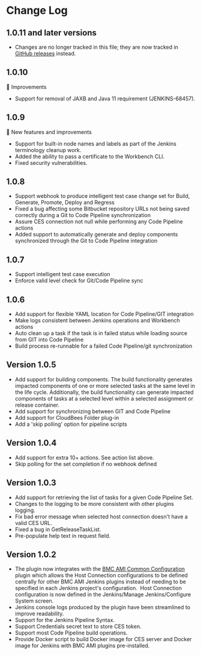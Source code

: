 # Change Log

## 1.0.11 and later versions
- Changes are no longer tracked in this file; they are now tracked in [GitHub releases](https://github.com/jenkinsci/compuware-ispw-operations-plugin/releases) instead.

## 1.0.10

 🚀 Improvements
- Support for removal of JAXB and Java 11 requirement (JENKINS-68457).

## 1.0.9

 🚀 New features and improvements
- Support for built-in node names and labels as part of the Jenkins terminology cleanup work.
- Added the ability to pass a certificate to the Workbench CLI.
- Fixed security vulnerabilities.

## 1.0.8

 - Support webhook to produce intelligent test case change set for Build, Generate, Promote, Deploy and Regress
 - Fixed a bug affecting some Bitbucket repository URLs not being saved correctly during a Git to Code Pipeline synchronization
 - Assure CES connection not null while performing any Code Pipeline actions
 - Added support to automatically generate and deploy components synchronized through the Git to Code Pipeline integration
 
##  1.0.7

 - Support intelligent test case execution
 - Enforce valid level check for Git/Code Pipeline sync 

## 1.0.6

-   Add support for flexible YAML location for Code Pipeline/GIT integration
-   Make logs consistent between Jenkins operations and Workbench actions 
-   Auto clean up a task if the task is in failed status while loading source from GIT into Code Pipeline
-   Build process re-runnable for a failed Code Pipeline/git synchronization

## Version 1.0.5

-   Add support for building components. The build functionality generates impacted components of one or more selected tasks at the same level in the life cycle. Additionally, the build functionality can generate impacted components of tasks at a selected level within a selected assignment or release container.
-   Add support for synchronizing between GIT and Code Pipeline
-   Add support for CloudBees Folder plug-in
-   Add a 'skip polling' option for pipeline scripts

## Version 1.0.4

-   Add support for extra 10+ actions. See action list above.
-   Skip polling for the set completion if no webhook defined

## Version 1.0.3

-   Add support for retrieving the list of tasks for a given Code Pipeline Set.
-   Changes to the logging to be more consistent with other plugins
    logging.
-   Fix bad error message when selected host connection doesn't have a
    valid CES URL.
-   Fixed a bug in GetReleaseTaskList.
-   Pre-populate help text in request field.

## Version 1.0.2

-   The plugin now integrates with the [BMC AMI Common
    Configuration](https://plugins.jenkins.io/compuware-common-configuration) plugin
    which allows the Host Connection configurations to be defined
    centrally for other BMC AMI Jenkins plugins instead of needing to
    be specified in each Jenkins project's configuration.  Host
    Connection configuration is now defined in the Jenkins/Manage
    Jenkins/Configure System screen. 
-   Jenkins console logs produced by the plugin have been streamlined to
    improve readability.
-   Support for the Jenkins Pipeline Syntax.
-   Support Credentials secret text to store CES token.
-   Support most Code Pipeline build operations.
-   Provide Docker script to build Docker image for CES server and
    Docker image for Jenkins with BMC AMI plugins pre-installed.